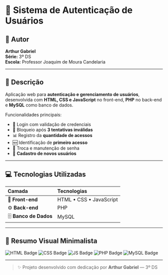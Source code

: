 # 🧠 Sistema de Autenticação de Usuários

## 👤 Autor
**Arthur Gabriel**  
**Série:** 3º DS  
**Escola:** Professor Joaquim de Moura Candelaria  

---

## 📝 Descrição
Aplicação web para **autenticação e gerenciamento de usuários**, desenvolvida com **HTML, CSS e JavaScript** no front-end, **PHP** no back-end e **MySQL** como banco de dados.  

Funcionalidades principais:  
- 🔐 Login com validação de credenciais  
- 🚫 Bloqueio após **3 tentativas inválidas**  
- 📊 Registro da **quantidade de acessos**  
- 🆕 Identificação de **primeiro acesso**  
- 🔄 Troca e manutenção de senha  
- 👤 **Cadastro de novos usuários**

---

## 💻 Tecnologias Utilizadas

| Camada | Tecnologias |
|:-------|:------------|
| 🎨 **Front-end** | HTML • CSS • JavaScript |
| ⚙️ **Back-end** | PHP |
| 🗄️ **Banco de Dados** | MySQL |

---

## 🧾 Resumo Visual Minimalista

![HTML Badge](https://img.shields.io/badge/HTML5-E34F26?style=flat-square&logo=html5&logoColor=white)
![CSS Badge](https://img.shields.io/badge/CSS3-1572B6?style=flat-square&logo=css3&logoColor=white)
![JS Badge](https://img.shields.io/badge/JavaScript-F7DF1E?style=flat-square&logo=javascript&logoColor=black)
![PHP Badge](https://img.shields.io/badge/PHP-777BB4?style=flat-square&logo=php&logoColor=white)
![MySQL Badge](https://img.shields.io/badge/MySQL-4479A1?style=flat-square&logo=mysql&logoColor=white)

---

> ✨ Projeto desenvolvido com dedicação por **Arthur Gabriel** — 3º DS
